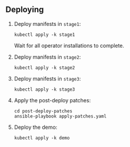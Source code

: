## Deploying

1. Deploy manifests in `stage1`:

    ```
    kubectl apply -k stage1
    ```

    Wait for all operator installations to complete.

    <!--
    kubectl wait --for jsonpath='{.status.phase}=Succeeded' csv --all -A
    -->

2. Deploy manifests in `stage2`:

    ```
    kubectl apply -k stage2
    ```

3. Deploy manifests in `stage3`:

    ```
    kubectl apply -k stage3
    ```

4. Apply the post-deploy patches:

    ```
    cd post-deploy-patches
    ansible-playbook apply-patches.yaml
    ```

5. Deploy the demo:

    ```
    kubectl apply -k demo
    ```
